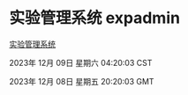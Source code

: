 # 实验管理系统 expadmin
[实验管理系统](http://219.139.196.182:56808/expadmin-782313d2-e1b1-4ea7-932e-3a55e6a1a4d0/)

2023年 12月 09日 星期六 04:20:03 CST

2023年 12月 08日 星期五 20:20:03 GMT
